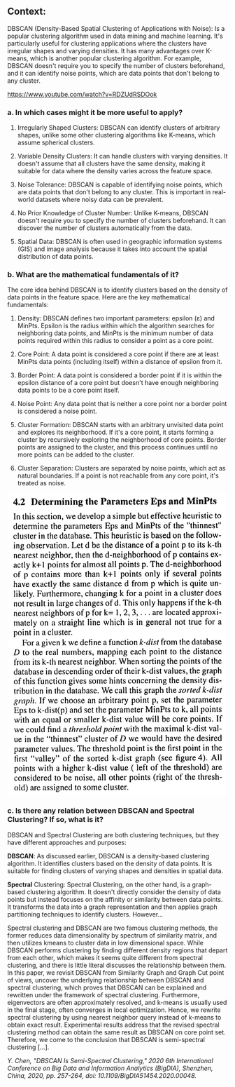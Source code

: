 ## Context:

DBSCAN (Density-Based Spatial Clustering of Applications with Noise): Is a popular clustering algorithm used in data mining and machine learning. It's particularly useful for clustering applications where the clusters have irregular shapes and varying densities. It has many advantages over K-means, which is another popular clustering algorithm. For example, DBSCAN doesn't require you to specify the number of clusters beforehand, and it can identify noise points, which are data points that don't belong to any cluster.

https://www.youtube.com/watch?v=RDZUdRSDOok

### a. In which cases might it be more useful to apply?

1. Irregularly Shaped Clusters: DBSCAN can identify clusters of arbitrary shapes, unlike some other clustering algorithms like K-means, which assume spherical clusters.

2. Variable Density Clusters: It can handle clusters with varying densities. It doesn't assume that all clusters have the same density, making it suitable for data where the density varies across the feature space.

3. Noise Tolerance: DBSCAN is capable of identifying noise points, which are data points that don't belong to any cluster. This is important in real-world datasets where noisy data can be prevalent.

4. No Prior Knowledge of Cluster Number: Unlike K-means, DBSCAN doesn't require you to specify the number of clusters beforehand. It can discover the number of clusters automatically from the data.

5. Spatial Data: DBSCAN is often used in geographic information systems (GIS) and image analysis because it takes into account the spatial distribution of data points.

### b. What are the mathematical fundamentals of it?

The core idea behind DBSCAN is to identify clusters based on the density of data points in the feature space. Here are the key mathematical fundamentals:

1. Density: DBSCAN defines two important parameters: epsilon (ε) and MinPts. Epsilon is the radius within which the algorithm searches for neighboring data points, and MinPts is the minimum number of data points required within this radius to consider a point as a core point.

2. Core Point: A data point is considered a core point if there are at least MinPts data points (including itself) within a distance of epsilon from it.

3. Border Point: A data point is considered a border point if it is within the epsilon distance of a core point but doesn't have enough neighboring data points to be a core point itself.

4. Noise Point: Any data point that is neither a core point nor a border point is considered a noise point.

5. Cluster Formation: DBSCAN starts with an arbitrary unvisited data point and explores its neighborhood. If it's a core point, it starts forming a cluster by recursively exploring the neighborhood of core points. Border points are assigned to the cluster, and this process continues until no more points can be added to the cluster.

6. Cluster Separation: Clusters are separated by noise points, which act as natural boundaries. If a point is not reachable from any core point, it's treated as noise.

![Alt text](./assets/images/image.png)

### c. Is there any relation between DBSCAN and Spectral Clustering? If so, what is it?

DBSCAN and Spectral Clustering are both clustering techniques, but they have different approaches and purposes:

**DBSCAN**: As discussed earlier, DBSCAN is a density-based clustering algorithm. It identifies clusters based on the density of data points. It is suitable for finding clusters of varying shapes and densities in spatial data.

**Spectral** Clustering: Spectral Clustering, on the other hand, is a graph-based clustering algorithm. It doesn't directly consider the density of data points but instead focuses on the affinity or similarity between data points. It transforms the data into a graph representation and then applies graph partitioning techniques to identify clusters. However...

Spectral clustering and DBSCAN are two famous clustering methods, the former reduces data dimensionality by spectrum of similarity matrix, and then utilizes kmeans to cluster data in low dimensional space. While DBSCAN performs clustering by finding different density regions that depart from each other, which makes it seems quite different from spectral clustering, and there is little literal discusses the relationship between them. In this paper, we revisit DBSCAN from Similarity Graph and Graph Cut point of views, uncover the underlying relationship between DBSCAN and spectral clustering, which proves that DBSCAN can be explained and rewritten under the framework of spectral clustering. Furthermore, eigenvectors are often approximately resolved, and k-means is usually used in the final stage, often converges in local optimization. Hence, we rewrite spectral clustering by using nearest neighbor query instead of k-means to obtain exact result. Experimental results address that the revised spectral clustering method can obtain the same result as DBSCAN on core point set. Therefore, we come to the conclusion that DBSCAN is semi-spectral clustering [...].

*Y. Chen, "DBSCAN Is Semi-Spectral Clustering," 2020 6th International Conference on Big Data and Information Analytics (BigDIA), Shenzhen, China, 2020, pp. 257-264, doi: 10.1109/BigDIA51454.2020.00048.*
